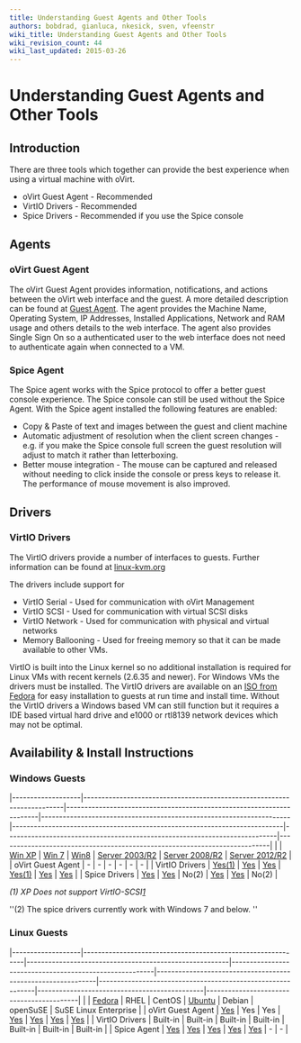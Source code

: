 ```yaml
---
title: Understanding Guest Agents and Other Tools
authors: bobdrad, gianluca, nkesick, sven, vfeenstr
wiki_title: Understanding Guest Agents and Other Tools
wiki_revision_count: 44
wiki_last_updated: 2015-03-26
---
```


# Understanding Guest Agents and Other Tools

## Introduction

There are three tools which together can provide the best experience when using a virtual machine with oVirt.

*   oVirt Guest Agent - Recommended
*   VirtIO Drivers - Recommended
*   Spice Drivers - Recommended if you use the Spice console

## Agents

### oVirt Guest Agent

The oVirt Guest Agent provides information, notifications, and actions between the oVirt web interface and the guest. A more detailed description can be found at [Guest Agent](Guest_Agent). The agent provides the Machine Name, Operating System, IP Addresses, Installed Applications, Network and RAM usage and others details to the web interface. The agent also provides Single Sign On so a authenticated user to the web interface does not need to authenticate again when connected to a VM.

### Spice Agent

The Spice agent works with the Spice protocol to offer a better guest console experience. The Spice console can still be used without the Spice Agent. With the Spice agent installed the following features are enabled:

*   Copy & Paste of text and images between the guest and client machine
*   Automatic adjustment of resolution when the client screen changes - e.g. if you make the Spice console full screen the guest resolution will adjust to match it rather than letterboxing.
*   Better mouse integration - The mouse can be captured and released without needing to click inside the console or press keys to release it. The performance of mouse movement is also improved.

## Drivers

### VirtIO Drivers

The VirtIO drivers provide a number of interfaces to guests. Further information can be found at [linux-kvm.org](http://www.linux-kvm.org/page/Virtio)

The drivers include support for

*   VirtIO Serial - Used for communication with oVirt Management
*   VirtIO SCSI - Used for communication with virtual SCSI disks
*   VirtIO Network - Used for communication with physical and virtual networks
*   Memory Ballooning - Used for freeing memory so that it can be made available to other VMs.

VirtIO is built into the Linux kernel so no additional installation is required for Linux VMs with recent kernels (2.6.35 and newer). For Windows VMs the drivers must be installed. The VirtIO drivers are available on an [ISO from Fedora](http://alt.fedoraproject.org/pub/alt/virtio-win/latest/) for easy installation to guests at run time and install time. Without the VirtIO drivers a Windows based VM can still function but it requires a IDE based virtual hard drive and e1000 or rtl8139 network devices which may not be optimal.

## Availability & Install Instructions

### Windows Guests

|-------------------|------------------------------------------------------------------------|----------------------------------------------------------------------|---------------------------------------------------------------------|---------------------------------------------------------------------------|---------------------------------------------------------------------------|---------------------------------------------------------------------------|
|                   | [Win XP](How_to_create_a_Windows_XP_Virtual_Machine)        | [Win 7](How_to_create_a_Windows_7_Virtual_Machine)        | [Win8](How_to_create_a_Windows_8_Virtual_Machine)        | [Server 2003/R2](How_to_create_a_Windows_2003_Virtual_Machine) | [Server 2008/R2](How_to_create_a_Windows_2008_Virtual_Machine) | [Server 2012/R2](How_to_create_a_Windows_2012_Virtual_Machine) |
| oVirt Guest Agent | -                                                                      | -                                                                    | -                                                                   | -                                                                         | -                                                                         | -                                                                         |
| VirtIO Drivers    | [Yes(1)](How_to_create_a_Windows_XP_Virtual_Machine#VirtIO) | [Yes](How_to_create_a_Windows_7_Virtual_Machine#Drivers)  | [Yes](How_to_create_a_Windows_8_Virtual_Machine#Drivers) | [Yes(1)](How_to_create_a_Windows_2003_Virtual_Machine#VirtIO)  | [Yes](How_to_create_a_Windows_2008_Virtual_Machine#VirtIO)     | [Yes](How_to_create_a_Windows_2012_Virtual_Machine#VirtIO)     |
| Spice Drivers     | [Yes](How_to_create_a_Windows_XP_Virtual_Machine#Graphics)  | [Yes](How_to_create_a_Windows_7_Virtual_Machine#Graphics) | No(2)                                                               | [Yes](How_to_create_a_Windows_2003_Virtual_Machine#Graphics)   | [Yes](How_to_create_a_Windows_2008_Virtual_Machine#Graphics)   | No(2)                                                                     |

*(1) XP Does not support VirtIO-SCSI[1](https://bugzilla.redhat.com/show_bug.cgi?id=1043198)*

''(2) The spice drivers currently work with Windows 7 and below. ''

### Linux Guests

|-------------------|-------------------------------------------------------------|--------------------------------------------------------|--------------------------------------------------------|-------------------------------------------------------------|------------------------------------------------------------|----------------------------------------------|------------------------------------------|
|                   | [Fedora](How_to_create_a_Fedora_Virtual_Machine) | RHEL                                                   | CentOS                                                 | [Ubuntu](How_to_create_a_Ubuntu_Virtual_Machine) | Debian                                                     | openSuSE                                     | SuSE Linux Enterprise                    |
| oVirt Guest Agent | [Yes](How_to_install_the_guest_agent_in_Fedora)  | Yes                                                    | Yes                                                    | [Yes](Feature/GuestAgentUbuntu)                  | [Yes](How_to_install_the_guest_agent_in_Debian) | [Yes](Feature/GuestAgentOpenSUSE) | [Yes](Feature/GuestAgentSLES) |
| VirtIO Drivers    | Built-in                                                    | Built-in                                               | Built-in                                               | Built-in                                                    | Built-in                                                   | Built-in                                     | Built-in                                 |
| Spice Agent       | [Yes](How_to_install_the_spice_guest_agent)      | [Yes](How_to_install_the_spice_guest_agent) | [Yes](How_to_install_the_spice_guest_agent) | [Yes](How_to_install_the_spice_guest_agent)      | [Yes](How_to_install_the_spice_guest_agent)     | -                                            | -                                        |
